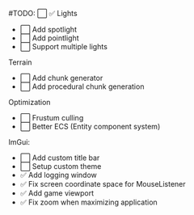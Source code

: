 #TODO: ⬜ ✅
Lights
- ⬜ Add spotlight
- ⬜ Add pointlight
- ⬜ Support multiple lights

Terrain
- ⬜ Add chunk generator
- ⬜ Add procedural chunk generation

Optimization
- ⬜ Frustum culling
- ⬜ Better ECS (Entity component system)

ImGui:
- ⬜ Add custom title bar
- ⬜ Setup custom theme
- ✅ Add logging window
- ✅ Fix screen coordinate space for MouseListener
- ✅ Add game viewport
- ✅ Fix zoom when maximizing application
